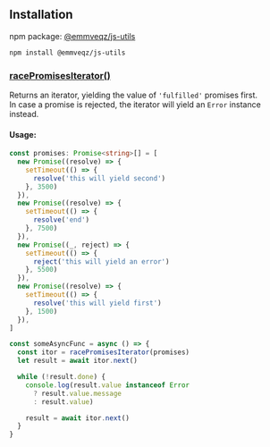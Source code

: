 
## Installation

npm package: [@emmveqz/js-utils](https://www.npmjs.com/package/@emmveqz/js-utils)

```sh
npm install @emmveqz/js-utils
```

### [racePromisesIterator()](./src/utils/index.ts)

Returns an iterator, yielding the value of `'fulfilled'` promises first.  
In case a promise is rejected, the iterator will yield an `Error` instance instead.

#### Usage:

```typescript
const promises: Promise<string>[] = [
  new Promise((resolve) => {
    setTimeout(() => {
      resolve('this will yield second')
    }, 3500)
  }),
  new Promise((resolve) => {
    setTimeout(() => {
      resolve('end')
    }, 7500)
  }),
  new Promise((_, reject) => {
    setTimeout(() => {
      reject('this will yield an error')
    }, 5500)
  }),
  new Promise((resolve) => {
    setTimeout(() => {
      resolve('this will yield first')
    }, 1500)
  }),
]

const someAsyncFunc = async () => {
  const itor = racePromisesIterator(promises)
  let result = await itor.next()

  while (!result.done) {
    console.log(result.value instanceof Error
      ? result.value.message
      : result.value)

    result = await itor.next()
  }
}
```
